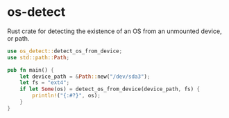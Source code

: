 # os-detect

Rust crate for detecting the existence of an OS from an unmounted device, or path.

```rust
use os_detect::detect_os_from_device;
use std::path::Path;

pub fn main() {
    let device_path = &Path::new("/dev/sda3");
    let fs = "ext4";
    if let Some(os) = detect_os_from_device(device_path, fs) {
        println!("{:#?}", os);
    }
}
```
